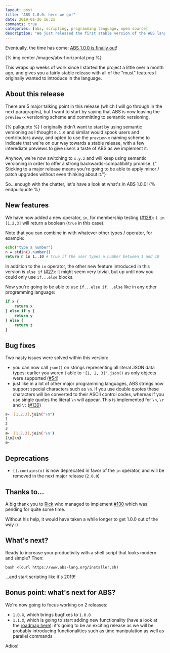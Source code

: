 ```yaml
---
layout: post
title: "ABS 1.0.0: here we go!"
date: 2019-01-26 16:21
comments: true
categories: [abs, scripting, programming language, open source]
description: "We just released the first stable version of the ABS language."
---
```


Eventually, the time has come: [ABS 1.0.0 is finally out](https://github.com/abs-lang/abs/releases/tag/1.0.0)!

{% img center /images/abs-horizontal.png %}

This wraps up weeks of work since I started the project a
little over a month ago, and gives you a fairly stable
release with all of the "must" features I originally
wanted to introduce in the language.

<!-- more -->

## About this release

There are 5 major talking point in this release
(which I will go through in the next paragraphs),
but I want to start by saying that ABS is now leaving
the `preview-x` versioning scheme and committing to
semantic versioning.

{% pullquote %}
I originally didn't want to start by using semantic
versioning as I thought `0.1.0` and similar would spook
users and contributors away, and opted to use the `preview-x`
naming scheme to indicate that we're on our way towards
a stable release, with a few interediate previews to give
users a taste of ABS as we implement it.

Anyhow, we're now switching to `x.y.z` and will keep using
semantic versioning in order to offer a strong backwards-compatibility
promise. {" Sticking to a major release means you're going
to be able to apply minor / patch upgrades without even
thinking about it."}

So...enough with the chatter, let's have a look at what's in ABS 1.0.0!
{% endpullquote %}

## New features

We have now added a new operator, `in`, for membership testing ([#128](https://github.com/abs-lang/abs/pull/128)):
`1 in [1,2,3]` will return a boolean (`true` in this case).

Note that you can combine in with whatever other types / operator,
for example:

``` bash
echo("type a number")
n = stdin().number()
return n in 1..10 # true if the user types a number between 1 and 10
```

In addition to the `in` operator, the other new feature introduced in
this version is `else if` ([#27](https://github.com/abs-lang/abs/issues/27)):
it might seem very trivial, but up until now you could only use `if...else` blocks.

Now you're going to be able to use `if...else if...else` like in any
other programming language:

``` js
if x {
    return x
} else if y {
    return y
} else {
    return z
}
```

## Bug fixes

Two nasty issues were solved within this version:

* you can now call `json()` on strings representing all literal JSON data types:
earlier you weren't able to `'[1, 2, 3]'.json()` as only objects were supported ([#54](https://github.com/abs-lang/abs/issues/54))
* just like in a lot of other major programming languages, ABS strings now support special characters such as `\n`. If you use double quotes these characters will be converted to their ASCII control codes, whereas if you use single quotes the literal `\n` will appear. This is implemented for `\n`, `\r` and `\t` ([#130](https://github.com/abs-lang/abs/pull/130))

``` bash
⧐  [1,2,3].join("\n")
1
2
3
⧐  [1,2,3].join('\n')
1\n2\n3
⧐  
```

## Deprecations

* `[].contains(x)` is now deprecated in favor of the `in` operator, and will be removed in the next major release (`2.0.0`)

## Thanks to...

A big thank you to [Rick](https://github.com/ntwrick) who managed to implement
[#130](https://github.com/abs-lang/abs/pull/130) which was pending for quite
some time.

Without his help, it would have taken a while longer to get 1.0.0 out of the way :)

## What's next?

Ready to increase your productivity with a shell script
that looks modern and simple? Then:

```
bash <(curl https://www.abs-lang.org/installer.sh)
```

...and start scripting like it's 2019!

## Bonus point: what's next for ABS?

We're now going to focus working on 2 releases:

* `1.0.X`, which brings bugfixes to `1.0.0`
* `1.1.X`, which is going to start adding new functionality (have a look at the [roadmap here](https://github.com/abs-lang/abs/milestone/6)):
it's going to be an exciting release as we will be probably introducing functionalities
such as time manipulation as well as parallel commands

Adios!